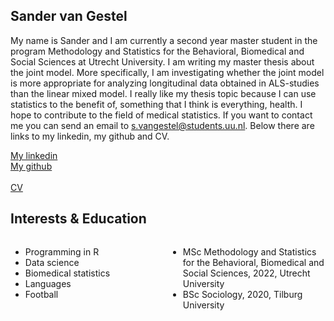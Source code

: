 ## Sander van Gestel
My name is Sander and I am currently a second year master student in the program Methodology and Statistics for the Behavioral, Biomedical and Social Sciences at Utrecht University. I am writing my master thesis about the joint model. More specifically, I am investigating whether the joint model is more appropriate for analyzing longitudinal data obtained in ALS-studies than the linear mixed model. I really like my thesis topic because I can use statistics to the benefit of, something that I think is everything, health. I hope to contribute to the field of medical statistics. If you want to contact me you can send an email to s.vangestel@students.uu.nl. Below there are links to my linkedin, my github and CV.

<a href="https://nl.linkedin.com/in/sander-van-gestel-3366701b5">My linkedin</a>
<br><a href="https://github.com/veegeee">My github</a></br>
<br><a href="Sander van gestel.pdf">CV</a></br>

## Interests & Education
<div>
  <div style="float:left; width: 50%">
<ul>
  <li>Programming in R</li>
  <li>Data science</li>
  <li>Biomedical statistics</li>
  <li>Languages</li>
  <li>Football</li>
</ul>
  </div>
  <div style="float:left; width: 50%">
<ul>
  <li>MSc Methodology and Statistics for the Behavioral, Biomedical and Social Sciences, 2022, Utrecht University</li>
  <li>BSc Sociology, 2020, Tilburg University</li>
</ul>
  </div>
  </div>
